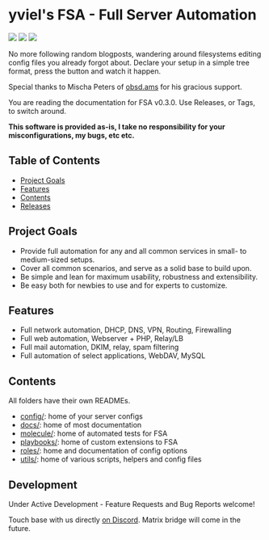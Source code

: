 ﻿# yviel's FSA - **F**ull **S**erver **A**utomation
<img src="https://img.shields.io/badge/Ansible-informational.svg?logo=Ansible"> <img src="https://img.shields.io/badge/Bash-informational.svg?logo=Shell"> <img src="https://img.shields.io/badge/OpenBSD-success.svg?logo=OpenBSD">

No more following random blogposts, wandering around filesystems editing config files you already forgot about. Declare your setup in a simple tree format, press the button and watch it happen.

Special thanks to Mischa Peters of [obsd.ams](https://openbsd.amsterdam) for his gracious support.

You are reading the documentation for FSA v0.3.0. Use Releases, or Tags, to switch around.

**This software is provided as-is, I take no responsibility for your misconfigurations, my bugs, etc etc.**

## Table of Contents
 - [Project Goals](#project-goals)
 - [Features](#features)
 - [Contents](#contents)
 - [Releases](#releases)

## Project Goals
 - Provide full automation for any and all common services in small- to medium-sized setups.
 - Cover all common scenarios, and serve as a solid base to build upon.
 - Be simple and lean for maximum usability, robustness and extensibility.
 - Be easy both for newbies to use and for experts to customize.

## Features
 * Full network automation, DHCP, DNS, VPN, Routing, Firewalling
 * Full web automation, Webserver + PHP, Relay/LB
 * Full mail automation, DKIM, relay, spam filtering
 * Full automation of select applications, WebDAV, MySQL

## Contents
All folders have their own READMEs.
 - [config/](config/): home of your server configs
 - [docs/](docs/): home of most documentation
 - [molecule/](molecule/): home of automated tests for FSA
 - [playbooks/](playbooks/): home of custom extensions to FSA
 - [roles/](roles/): home and documentation of config options
 - [utils/](utils/): home of various scripts, helpers and config files

## Development
Under Active Development - Feature Requests and Bug Reports welcome!

Touch base with us directly [on Discord](https://discord.gg/hk7gMYDtN3). Matrix bridge will come in the future.

